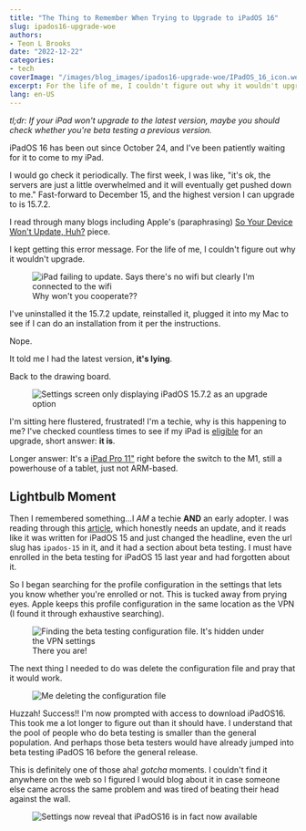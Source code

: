 ```yaml
---
title: "The Thing to Remember When Trying to Upgrade to iPadOS 16"
slug: ipados16-upgrade-woe
authors:
- Teon L Brooks
date: "2022-12-22"
categories:
- tech
coverImage: "/images/blog_images/ipados16-upgrade-woe/IPadOS_16_icon.webp"
excerpt: For the life of me, I couldn't figure out why it wouldn't upgrade.
lang: en-US
---
```


*tl;dr: If your iPad won't upgrade to the latest version, maybe you should check whether you're beta testing a previous version.*

iPadOS 16 has been out since October 24, and I've been patiently waiting for it to come to my iPad.

I would go check it periodically. The first week, I was like, "it's ok, the servers are just a little overwhelmed and it will eventually get pushed down to me." Fast-forward to December 15, and the highest version I can upgrade to is 15.7.2.

I read through many blogs including Apple's (paraphrasing) [So Your Device Won't Update, Huh?](https://support.apple.com/en-us/HT201435) piece.

I kept getting this error message. For the life of me, I couldn't figure out why it wouldn't upgrade.

<figure>
    <img style:text-align="center" src='/images/blog_images/ipados16-upgrade-woe/ipados16_act2.PNG' alt="iPad failing to update. Says there's no wifi but clearly I'm connected to the wifi" />
    <figcaption style:text-align="center">Why won't you cooperate??</figcaption>
</figure>

I've uninstalled it the 15.7.2 update, reinstalled it, plugged it into my Mac to see if I can do an installation from it per the instructions.

Nope.

It told me I had the latest version, **it's lying**.

Back to the drawing board.

<figure style:text-align="center">
    <img src='/images/blog_images/ipados16-upgrade-woe/ipados16_act1.PNG' alt="Settings screen only displaying iPadOS 15.7.2 as an upgrade option" />
</figure>

I'm sitting here flustered, frustrated! I'm a techie, why is this happening to me? I've checked countless times to see if my iPad is [eligible](ttps://support.apple.com/guide/ipad/supported-models-ipad213a25b2/ipados) for an upgrade, short answer: **it is**.

Longer answer: It's a [iPad Pro 11"](https://support.apple.com/en-us/HT201471) right before the switch to the M1, still a powerhouse of a tablet, just not ARM-based.

## Lightbulb Moment

Then I remembered something...I *AM* a techie **AND** an early adopter. I was reading through this [article](https://www.macworld.com/article/673681/how-to-get-ipados-15-on-your-ipad.html), which honestly needs an update, and it reads like it was written for iPadOS 15 and just changed the headline, even the url slug has `ipados-15` in it, and it had a section about beta testing. I must have enrolled in the beta testing for iPadOS 15 last year and had forgotten about it. 

So I began searching for the profile configuration in the settings that lets you know whether you're enrolled or not. This is tucked away from prying eyes. Apple keeps this profile configuration in the same location as the VPN (I found it through exhaustive searching).

<figure>
    <img src='/images/blog_images/ipados16-upgrade-woe/ipados16_act3.PNG' alt="Finding the beta testing configuration file. It's hidden under the VPN settings" />
    <figcaption style:text-align="center">There you are!</figcaption>
</figure>

The next thing I needed to do was delete the configuration file and pray that it would work.

<figure style:text-align="center">
    <img src='/images/blog_images/ipados16-upgrade-woe/ipados16_act4.PNG' alt="Me deleting the configuration file" />
</figure>

Huzzah! Success!! I'm now prompted with access to download iPadOS16. This took me a lot longer to figure out than it should have. I understand that the pool of people who do beta testing is smaller than the general population. And perhaps those beta testers would have already jumped into beta testing iPadOS 16 before the general release.

This is definitely one of those aha! *gotcha* moments. I couldn't find it anywhere on the web so I figured I would blog about it in case someone else came across the same problem and was tired of beating their head against the wall.

<figure style:text-align="center">
    <img src='/images/blog_images/ipados16-upgrade-woe/ipados16_act5.PNG' alt="Settings now reveal that iPadOS16 is in fact now available" />
</figure>
